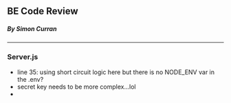 ## BE Code Review

##### By Simon Curran

---

### Server.js

-   line 35: using short circuit logic here but there is no NODE_ENV var in the .env?
-   secret key needs to be more complex...lol
-
